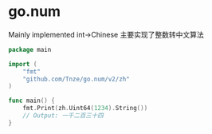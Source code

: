 # go.num

Mainly implemented int->Chinese
主要实现了整数转中文算法

```go
package main

import (
	"fmt"
	"github.com/Tnze/go.num/v2/zh"
)

func main() {
	fmt.Print(zh.Uint64(1234).String())
	// Output: 一千二百三十四
}
```
